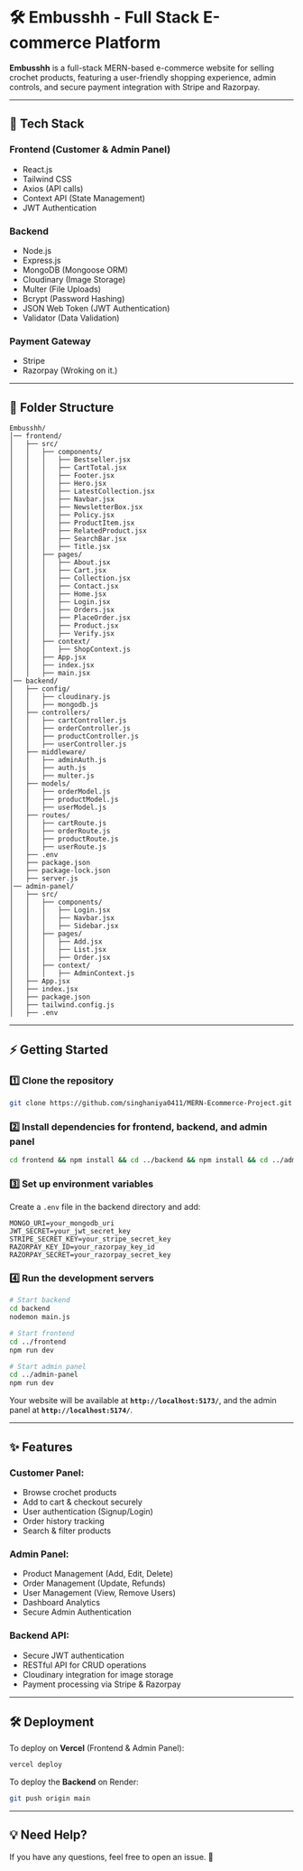 # 🛠️ Embusshh - Full Stack E-commerce Platform

**Embusshh** is a full-stack MERN-based e-commerce website for selling crochet products, featuring a user-friendly shopping experience, admin controls, and secure payment integration with Stripe and Razorpay.

---
## 🚀 Tech Stack

### **Frontend** (Customer & Admin Panel)
- React.js
- Tailwind CSS
- Axios (API calls)
- Context API (State Management)
- JWT Authentication

### **Backend**
- Node.js
- Express.js
- MongoDB (Mongoose ORM)
- Cloudinary (Image Storage)
- Multer (File Uploads)
- Bcrypt (Password Hashing)
- JSON Web Token (JWT Authentication)
- Validator (Data Validation)

### **Payment Gateway**
- Stripe
- Razorpay (Wroking on it.)

---
## 📂 Folder Structure

```
Embusshh/
│── frontend/
│   ├── src/
│   │   ├── components/
│   │   │   ├── Bestseller.jsx
│   │   │   ├── CartTotal.jsx
│   │   │   ├── Footer.jsx
│   │   │   ├── Hero.jsx
│   │   │   ├── LatestCollection.jsx
│   │   │   ├── Navbar.jsx
│   │   │   ├── NewsletterBox.jsx
│   │   │   ├── Policy.jsx
│   │   │   ├── ProductItem.jsx
│   │   │   ├── RelatedProduct.jsx
│   │   │   ├── SearchBar.jsx
│   │   │   ├── Title.jsx
│   │   ├── pages/
│   │   │   ├── About.jsx
│   │   │   ├── Cart.jsx
│   │   │   ├── Collection.jsx
│   │   │   ├── Contact.jsx
│   │   │   ├── Home.jsx
│   │   │   ├── Login.jsx
│   │   │   ├── Orders.jsx
│   │   │   ├── PlaceOrder.jsx
│   │   │   ├── Product.jsx
│   │   │   ├── Verify.jsx
│   │   ├── context/
│   │   │   ├── ShopContext.js
│   │   ├── App.jsx
│   │   ├── index.jsx
│   │   ├── main.jsx
│── backend/
│   ├── config/
│   │   ├── cloudinary.js
│   │   ├── mongodb.js
│   ├── controllers/
│   │   ├── cartController.js
│   │   ├── orderController.js
│   │   ├── productController.js
│   │   ├── userController.js
│   ├── middleware/
│   │   ├── adminAuth.js
│   │   ├── auth.js
│   │   ├── multer.js
│   ├── models/
│   │   ├── orderModel.js
│   │   ├── productModel.js
│   │   ├── userModel.js
│   ├── routes/
│   │   ├── cartRoute.js
│   │   ├── orderRoute.js
│   │   ├── productRoute.js
│   │   ├── userRoute.js
│   ├── .env
│   ├── package.json
│   ├── package-lock.json
│   ├── server.js
│── admin-panel/
│   ├── src/
│   │   ├── components/
│   │   │   ├── Login.jsx
│   │   │   ├── Navbar.jsx
│   │   │   ├── Sidebar.jsx
│   │   ├── pages/
│   │   │   ├── Add.jsx
│   │   │   ├── List.jsx
│   │   │   ├── Order.jsx
│   │   ├── context/
│   │   │   ├── AdminContext.js
│   ├── App.jsx
│   ├── index.jsx
│   ├── package.json
│   ├── tailwind.config.js
│   ├── .env
```
---
## ⚡ Getting Started

### 1️⃣ Clone the repository
```sh
git clone https://github.com/singhaniya0411/MERN-Ecommerce-Project.git
```

### 2️⃣ Install dependencies for frontend, backend, and admin panel
```sh
cd frontend && npm install && cd ../backend && npm install && cd ../admin-panel && npm install
```

### 3️⃣ Set up environment variables
Create a `.env` file in the backend directory and add:
```
MONGO_URI=your_mongodb_uri
JWT_SECRET=your_jwt_secret_key
STRIPE_SECRET_KEY=your_stripe_secret_key
RAZORPAY_KEY_ID=your_razorpay_key_id
RAZORPAY_SECRET=your_razorpay_secret_key
```

### 4️⃣ Run the development servers
```sh
# Start backend
cd backend
nodemon main.js

# Start frontend
cd ../frontend
npm run dev

# Start admin panel
cd ../admin-panel
npm run dev
```

Your website will be available at **`http://localhost:5173/`**, and the admin panel at **`http://localhost:5174/`**.

---
## ✨ Features

### **Customer Panel:**
- Browse crochet products
- Add to cart & checkout securely
- User authentication (Signup/Login)
- Order history tracking
- Search & filter products

### **Admin Panel:**
- Product Management (Add, Edit, Delete)
- Order Management (Update, Refunds)
- User Management (View, Remove Users)
- Dashboard Analytics
- Secure Admin Authentication

### **Backend API:**
- Secure JWT authentication
- RESTful API for CRUD operations
- Cloudinary integration for image storage
- Payment processing via Stripe & Razorpay

---
## 🛠️ Deployment

To deploy on **Vercel** (Frontend & Admin Panel):
```sh
vercel deploy
```
To deploy the **Backend** on Render:
```sh
git push origin main
```
---


## 💡 Need Help?
If you have any questions, feel free to open an issue. 🚀
